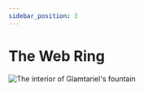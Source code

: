 ```yaml
---
sidebar_position: 3
---
```

# The Web Ring
![The interior of Glamtariel's fountain](./assets/img/splash_art.png)
